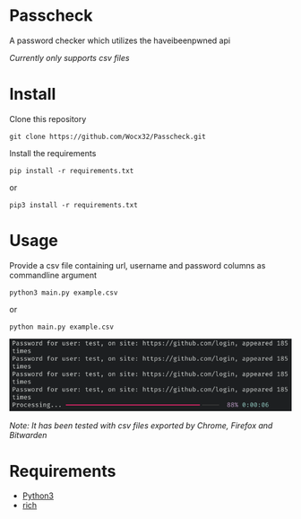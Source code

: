 # Passcheck
A password checker which utilizes the haveibeenpwned api

_Currently only supports csv files_

# Install
Clone this repository

    git clone https://github.com/Wocx32/Passcheck.git

Install the requirements

    pip install -r requirements.txt

or

    pip3 install -r requirements.txt

# Usage

Provide a csv file containing url, username and password columns as commandline argument

    python3 main.py example.csv

or

    python main.py example.csv


![Example](/.resources/example.png)

_Note: It has been tested with csv files exported by Chrome, Firefox and Bitwarden_

# Requirements
- [Python3](https://www.python.org/)
- [rich](https://github.com/Textualize/rich)